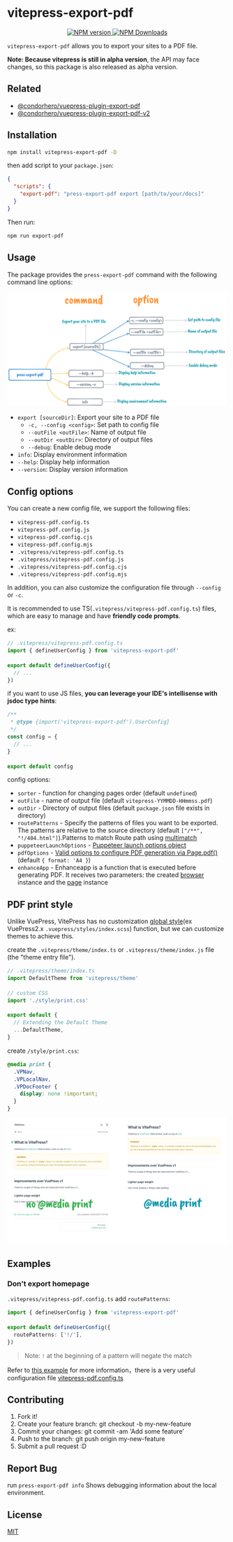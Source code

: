 # vitepress-export-pdf

<p align="center">
    <a href="https://www.npmjs.com/package/vitepress-export-pdf" target="__blank">
        <img src="https://img.shields.io/npm/v/vitepress-export-pdf.svg?color=a1b858" alt="NPM version">
    </a>
    <a href="https://www.npmjs.com/package/vitepress-export-pdf" target="__blank">
        <img alt="NPM Downloads" src="https://img.shields.io/npm/dm/vitepress-export-pdf.svg?color=50a36f">
    </a>
    <br />
</p>

`vitepress-export-pdf` allows you to export your sites to a PDF file.

**Note: Because vitepress is still in alpha version**, the API may face changes, so this package is also released as alpha version.

## Related

- [@condorhero/vuepress-plugin-export-pdf](https://github.com/condorheroblog/vuepress-plugin/blob/main/packages/vuepress-plugin-export-pdf/README.md)
- [@condorhero/vuepress-plugin-export-pdf-v2](https://github.com/condorheroblog/vuepress-plugin/blob/main/packages/vuepress-plugin-export-pdf-v2/README.md)

## Installation

```sh
npm install vitepress-export-pdf -D
```

then add script to your `package.json`:

```json
{
  "scripts": {
    "export-pdf": "press-export-pdf export [path/to/your/docs]"
  }
}
```

Then run:

```sh
npm run export-pdf
```

## Usage

The package provides the `press-export-pdf` command with the following command line options:

![vitepress-export-pdf.png](./assets/vitepress-export-pdf.png)

- `export [sourceDir]`: Export your site to a PDF file
  - `-c, --config <config>`: Set path to config file
  - `--outFile <outFile>`: Name of output file
  - `--outDir <outDir>`: Directory of output files
  - `--debug`: Enable debug mode
- `info`: Display environment information
- `--help`: Display help information
- `--version`: Display version information

## Config options

You can create a new config file, we support the following files:

- `vitepress-pdf.config.ts`
- `vitepress-pdf.config.js`
- `vitepress-pdf.config.cjs`
- `vitepress-pdf.config.mjs`
- `.vitepress/vitepress-pdf.config.ts`
- `.vitepress/vitepress-pdf.config.js`
- `.vitepress/vitepress-pdf.config.cjs`
- `.vitepress/vitepress-pdf.config.mjs`

In addition, you can also customize the configuration file through `--config` or `-c`.

It is recommended to use TS(`.vitepress/vitepress-pdf.config.ts`) files, which are easy to manage and have **friendly code prompts**.

ex:

```ts
// .vitepress/vitepress-pdf.config.ts
import { defineUserConfig } from 'vitepress-export-pdf'

export default defineUserConfig({
  // ...
})
```

if you want to use JS files, **you can leverage your IDE's intellisense with jsdoc type hints**:

```js
/**
 * @type {import('vitepress-export-pdf').UserConfig}
 */
const config = {
  // ...
}

export default config
```

config options:

- `sorter` - function for changing pages order (default `undefined`)
- `outFile` - name of output file (default `vitepress-YYMMDD-HHmmss.pdf`)
- `outDir` - Directory of output files (default `package.json` file exists in directory)
- `routePatterns` - Specify the patterns of files you want to be exported. The patterns are relative to the source directory (default `["/**", "!/404.html"]`).Patterns to match Route path using [multimatch](https://github.com/sindresorhus/multimatch)
- `puppeteerLaunchOptions` - [Puppeteer launch options object](https://github.com/puppeteer/puppeteer/blob/main/docs/api/puppeteer.puppeteerlaunchoptions.md)
- `pdfOptions` - [Valid options to configure PDF generation via Page.pdf()](https://github.com/puppeteer/puppeteer/blob/main/docs/api/puppeteer.pdfoptions.md) (default `{ format: 'A4 }`)
- `enhanceApp` - Enhanceapp is a function that is executed before generating PDF. It receives two parameters: the created [browser](https://github.com/puppeteer/puppeteer/blob/main/docs/api/puppeteer.browser.md) instance and the [page](https://github.com/puppeteer/puppeteer/blob/main/docs/api/puppeteer.page.md) instance

## PDF print style

Unlike VuePress, VitePress has no customization [global style](https://v2.vuepress.vuejs.org/reference/default-theme/styles.html)(ex VuePress2.x `.vuepress/styles/index.scss`) function, but we can customize themes to achieve this.

create the `.vitepress/theme/index.ts` or `.vitepress/theme/index.js` file (the "theme entry file").

```ts
// .vitepress/theme/index.ts
import DefaultTheme from 'vitepress/theme'

// custom CSS
import './style/print.css'

export default {
  // Extending the Default Theme
  ...DefaultTheme,
}

```

create `/style/print.css`:

```css
@media print {
  .VPNav,
  .VPLocalNav,
  .VPDocFooter {
    display: none !important;
  }
}
```

![compare-print-style.png](./assets/compare-print-style.png)

## Examples

### Don't export homepage

`.vitepress/vitepress-pdf.config.ts` add `routePatterns`:

```ts
import { defineUserConfig } from 'vitepress-export-pdf'

export default defineUserConfig({
  routePatterns: ['!/'],
})
```

> Note: `!` at the beginning of a pattern will negate the match

Refer to [this example](./examples/vitepress-docs/) for more information，there is a very useful configuration file [vitepress-pdf.config.ts](./examples/vitepress-docs/docs/.vitepress/vitepress-pdf.config.ts)

## Contributing

1. Fork it!
2. Create your feature branch: git checkout -b my-new-feature
3. Commit your changes: git commit -am 'Add some feature'
4. Push to the branch: git push origin my-new-feature
5. Submit a pull request :D

## Report Bug

run `press-export-pdf info` Shows debugging information about the local environment.

## License

[MIT](https://github.com/condorheroblog/vitepress-export-pdf/blob/main/LICENSE)
